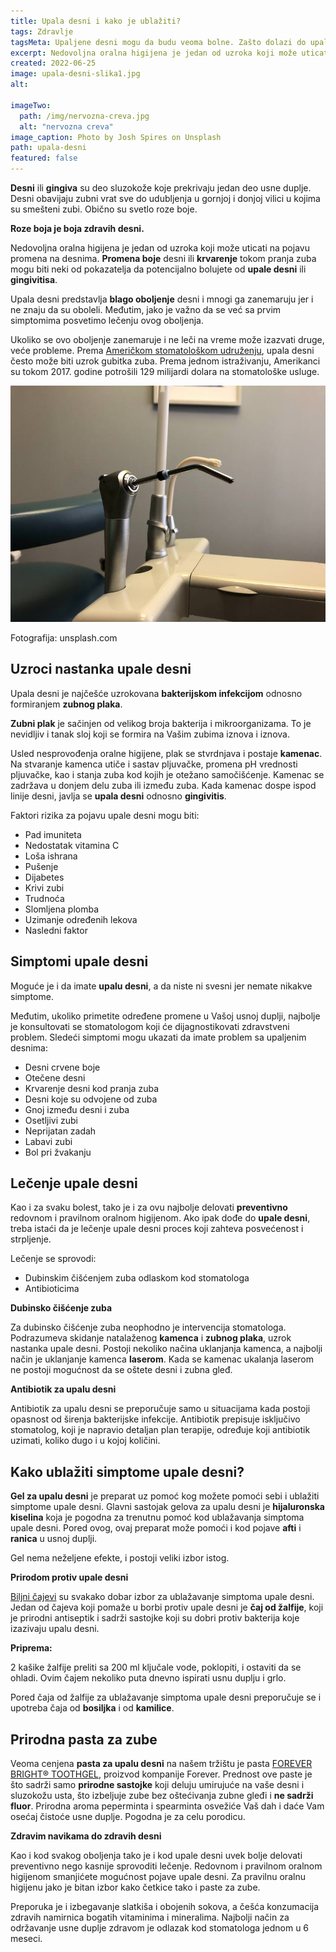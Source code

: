 ```yaml
---
title: Upala desni i kako je ublažiti?
tags: Zdravlje
tagsMeta: Upaljene desni mogu da budu veoma bolne. Zašto dolazi do upale, kako se leči i kako možemo da je sprečimo.
excerpt: Nedovoljna oralna higijena je jedan od uzroka koji može uticati na pojavu promena na desnima.
created: 2022-06-25
image: upala-desni-slika1.jpg
alt:

imageTwo:
  path: /img/nervozna-creva.jpg
  alt: "nervozna creva"
image_caption: Photo by Josh Spires on Unsplash
path: upala-desni
featured: false
---
```



**Desni** ili **gingiva** su deo sluzokože koje prekrivaju jedan deo usne duplje. Desni obavijaju zubni vrat sve do udubljenja u gornjoj i donjoj vilici u kojima su smešteni zubi. Obično su svetlo roze boje.

**Roze boja je boja zdravih desni.**

Nedovoljna oralna higijena je jedan od uzroka koji može uticati na pojavu promena na desnima. **Promena boje** desni ili **krvarenje** tokom pranja zuba mogu biti neki od pokazatelja da potencijalno bolujete od **upale desni** ili **gingivitisa**.

Upala desni predstavlja **blago oboljenje** desni i mnogi ga zanemaruju jer i ne znaju da su oboleli. Međutim, jako je važno da se već sa prvim simptomima posvetimo lečenju ovog oboljenja.

Ukoliko se ovo oboljenje zanemaruje i ne leči na vreme može izazvati druge, veće probleme. Prema [Američkom stomatološkom udruženju](https://www.healthline.com/health/gingivitis#types-of-infections), upala desni često može biti uzrok gubitka zuba. Prema jednom istraživanju, Amerikanci su tokom 2017. godine potrošili 129 milijardi dolara na stomatološke usluge.

![stomatolog](./images/upala-desni-slika2.jpg)

Fotografija: unsplash.com

## Uzroci nastanka upale desni

Upala desni je najčešće uzrokovana **bakterijskom infekcijom** odnosno formiranjem **zubnog plaka**.

**Zubni plak** je sačinjen od velikog broja bakterija i mikroorganizama. To je nevidljiv i tanak sloj koji se formira na Vašim zubima iznova i iznova.

Usled nesprovođenja oralne higijene, plak se stvrdnjava i postaje **kamenac**. Na stvaranje kamenca utiče i sastav pljuvačke, promena pH vrednosti pljuvačke, kao i stanja zuba kod kojih je otežano samočišćenje. Kamenac se zadržava u donjem delu zuba ili između zuba. Kada kamenac dospe ispod linije desni, javlja se **upala desni** odnosno **gingivitis**.

Faktori rizika za pojavu upale desni mogu biti:

- Pad imuniteta
- Nedostatak vitamina C
- Loša ishrana 
- Pušenje
- Dijabetes
- Krivi zubi
- Trudnoća
- Slomljena plomba
- Uzimanje određenih lekova
- Nasledni faktor

## Simptomi upale desni

Moguće je i da imate **upalu desni**, a da niste ni svesni jer nemate nikakve simptome.

Međutim, ukoliko primetite određene promene u Vašoj usnoj duplji, najbolje je konsultovati se stomatologom koji će dijagnostikovati zdravstveni problem. Sledeći simptomi mogu ukazati da imate problem sa upaljenim desnima:

- Desni crvene boje
- Otečene desni
- Krvarenje desni kod pranja zuba 
- Desni koje su odvojene od zuba
- Gnoj između desni i zuba
- Osetljivi zubi 
- Neprijatan zadah
- Labavi zubi
- Bol pri žvakanju

## Lečenje upale desni

Kao i za svaku bolest, tako je i za ovu najbolje delovati **preventivno** redovnom i pravilnom oralnom higijenom. Ako ipak dođe do **upale desni**, treba istaći da je lečenje upale desni proces koji zahteva posvećenost i strpljenje. 

Lečenje se sprovodi:

- Dubinskim čišćenjem zuba odlaskom kod stomatologa
- Antibioticima

**Dubinsko čišćenje zuba**

Za dubinsko čišćenje zuba neophodno je intervencija stomatologa. Podrazumeva skidanje natalaženog **kamenca** i **zubnog plaka**, uzrok nastanka upale desni. Postoji nekoliko načina uklanjanja kamenca, a najbolji način je uklanjanje kamenca **laserom**. Kada se kamenac ukalanja laserom ne postoji mogućnost da se oštete desni i zubna gleđ.

**Antibiotik za upalu desni**

Antibiotik za upalu desni se preporučuje samo u situacijama kada postoji opasnost od širenja bakterijske infekcije. Antibiotik prepisuje isključivo stomatolog, koji je napravio detaljan plan terapije, određuje koji antibiotik uzimati, koliko dugo i u kojoj količini.

## Kako ublažiti simptome upale desni?

**Gel za upalu desni** je preparat uz pomoć kog možete pomoći sebi i ublažiti simptome upale desni. Glavni sastojak gelova za upalu desni je **hijaluronska kiselina** koja je pogodna za trenutnu pomoć kod ublažavanja simptoma upale desni. Pored ovog, ovaj preparat može pomoći i kod pojave **afti** i **ranica** u usnoj duplji. 

Gel nema neželjene efekte, i postoji veliki izbor istog.

**Prirodom protiv upale desni**

[Biljni čajevi](https://www.probotanic.com/informacije/izborite-se-sa-upalom-desni-na-prirodan-nacin/) su svakako dobar izbor za ublažavanje simptoma upale desni. Jedan od čajeva koji pomaže u borbi protiv upale desni je **čaj od žalfije**, koji je prirodni antiseptik i sadrži sastojke koji su dobri protiv bakterija koje izazivaju upalu desni.

**Priprema:**

2 kašike žalfije preliti sa 200 ml ključale vode, poklopiti, i ostaviti da se ohladi. Ovim čajem nekoliko puta dnevno ispirati usnu duplju i grlo. 

Pored čaja od žalfije za ublažavanje simptoma upale desni preporučuje se i upotreba čaja od **bosiljka** i od **kamilice**.

## Prirodna pasta za zube

Veoma cenjena **pasta za upalu desni** na našem tržištu je pasta [FOREVER BRIGHT® TOOTHGEL](http://localhost:8080/preparati-za-higijenu/pasta-za-zube/), proizvod kompanije Forever. Prednost ove paste je što sadrži samo **prirodne sastojke** koji deluju umirujuće na vaše desni i sluzokožu usta, što izbeljuje zube bez oštećivanja zubne gleđi i **ne sadrži fluor**. Prirodna aroma peperminta i spearminta osvežiće Vaš dah i daće Vam osećaj čistoće usne duplje. Pogodna je za celu porodicu.

**Zdravim navikama do zdravih desni**


Kao i kod svakog oboljenja tako je i kod upale desni uvek bolje delovati preventivno nego kasnije sprovoditi lečenje. Redovnom i pravilnom oralnom higijenom smanjićete mogućnost pojave upale desni. Za pravilnu oralnu higijenu jako je bitan izbor kako četkice tako i paste za zube. 

Preporuka je i izbegavanje slatkiša i obojenih sokova, a češća konzumacija zdravih namirnica bogatih vitaminima i mineralima. Najbolji način za održavanje usne duplje zdravom je odlazak kod stomatologa jednom u 6 meseci.

